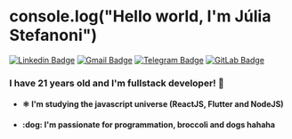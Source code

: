 # console.log("Hello world, I'm Júlia Stefanoni")
[![Linkedin Badge](https://img.shields.io/badge/-juliastefanoni-blue?style=flat-square&logo=Linkedin&logoColor=white&link=https://www.linkedin.com/in/juliastefanonidev/)](https://www.linkedin.com/in/juliastefanonidev/)
[![Gmail Badge](https://img.shields.io/badge/-juliastefanonidev@gmail.com-c14438?style=flat-square&logo=Gmail&logoColor=white&link=mailto:juliastefanonidev@gmail.com)](mailto:juliastefanonidev@gmail.com)
[![Telegram Badge](https://img.shields.io/badge/-juliastefanonidev-blue?style=flat-square&logo=Telegram&logoColor=white&link=https://t.me/juliastefanoni)](https://t.me/juliastefanoni)
[![GitLab Badge](https://img.shields.io/badge/-JuliaStefanoni-black?style=flat-square&logo=GitLab&link=https://gitlab.com/juliastefanoni)](https://gitlab.com/juliastefanoni)


### I have 21 years old and I'm fullstack developer! :purple_heart:


<ul>
  <li> <h4> ⚛️ I'm studying the javascript universe (ReactJS, Flutter and NodeJS) </h4> </li>
  <li> <h4> :dog: I'm passionate for programmation, broccoli and dogs hahaha</h4> </li>
</ul>
